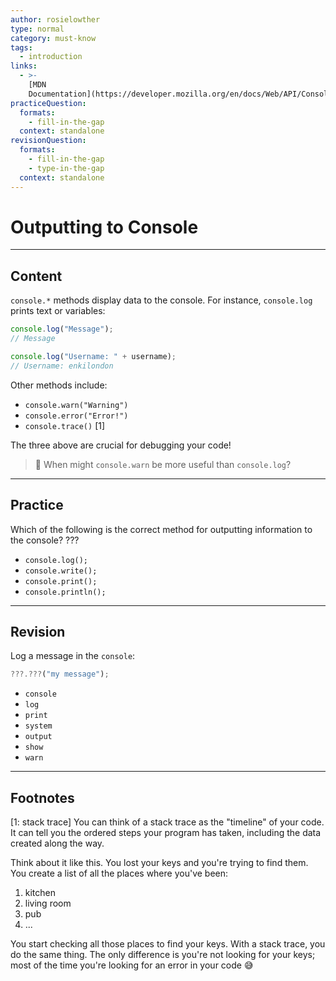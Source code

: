 ```yaml
---
author: rosielowther
type: normal
category: must-know
tags:
  - introduction
links:
  - >-
    [MDN
    Documentation](https://developer.mozilla.org/en/docs/Web/API/Console/log){documentation}
practiceQuestion:
  formats:
    - fill-in-the-gap
  context: standalone
revisionQuestion:
  formats:
    - fill-in-the-gap
    - type-in-the-gap
  context: standalone
---
```


# Outputting to Console

---

## Content

`console.*` methods display data to the console. For instance, `console.log` prints text or variables:

```js
console.log("Message");
// Message
```

```js
console.log("Username: " + username);
// Username: enkilondon
```

Other methods include:

- `console.warn("Warning")`
- `console.error("Error!")`
- `console.trace()` [1]

The three above are crucial for debugging your code! 

> 🤔 When might `console.warn` be more useful than `console.log`?

---

## Practice

Which of the following is the correct method for outputting information to the console? ???

- `console.log();`
- `console.write();`
- `console.print();`
- `console.println();`


---

## Revision

Log a message in the `console`:

```javascript
???.???("my message");
```

- `console`
- `log`
- `print`
- `system`
- `output`
- `show`
- `warn`
 
---

## Footnotes

[1: stack trace]
You can think of a stack trace as the "timeline" of your code. It can tell you the ordered steps your program has taken, including the data created along the way.

Think about it like this. You lost your keys and you're trying to find them. You create a list of all the places where you've been:

1. kitchen
2. living room
3. pub
4. ...

You start checking all those places to find your keys. With a stack trace, you do the same thing. The only difference is you're not looking for your keys; most of the time you're looking for an error in your code 😅
